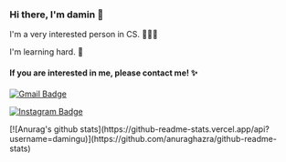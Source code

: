 ### Hi there, I'm damin 👋

I'm a very interested person in CS. 👩🏻‍💻

I'm learning hard. 🌱



#### If you are interested in me, please contact me! ✨

[![Gmail Badge](https://img.shields.io/badge/Gmail-d14836?style=flat-square&logo=Gmail&logoColor=white&link=mailto:daministrator1211@gmail.com)](mailto:daministrator1211@gmail.com)

[![Instagram Badge](https://img.shields.io/badge/Instagram-e4405f?style=flat-square&logo=Instagram&logoColor=white&link=https://www.instagram.com/ming_9da/)](https://www.instagram.com/ming_9da/)



<!--
**damingu/damingu** is a ✨ _special_ ✨ repository because its `README.md` (this file) appears on your GitHub profile.

Here are some ideas to get you started:

- 🔭 I’m currently working on ...
- 🌱 I’m currently learning ...
- 👯 I’m looking to collaborate on ...
- 🤔 I’m looking for help with ...
- 💬 Ask me about ...
- 📫 How to reach me: ...
- 😄 Pronouns: ...
- ⚡ Fun fact: ...
 -->

<p></p>
[![Anurag's github stats](https://github-readme-stats.vercel.app/api?username=damingu)](https://github.com/anuraghazra/github-readme-stats)


